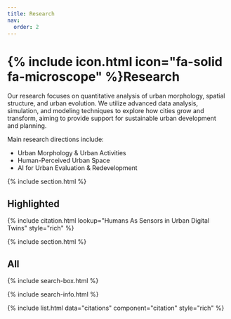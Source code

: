 ```yaml
---
title: Research
nav:
  order: 2
---
```


# {% include icon.html icon="fa-solid fa-microscope" %}Research
Our research focuses on quantitative analysis of urban morphology, spatial structure, and urban evolution. We utilize advanced data analysis, simulation, and modeling techniques to explore how cities grow and transform, aiming to provide support for sustainable urban development and planning.

Main research directions include:
- Urban Morphology & Urban Activities
- Human-Perceived Urban Space
- AI for Urban Evaluation & Redevelopment

{% include section.html %}

## Highlighted

{% include citation.html lookup="Humans As Sensors in Urban Digital Twins" style="rich" %}

{% include section.html %}

## All

{% include search-box.html %}

{% include search-info.html %}

{% include list.html data="citations" component="citation" style="rich" %}

